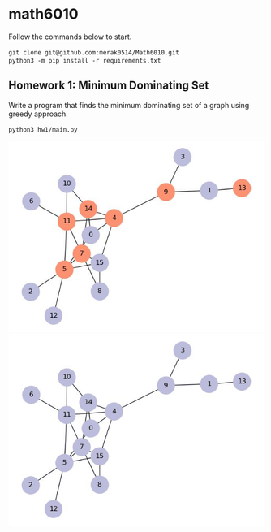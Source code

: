 # math6010
Follow the commands below to start.
    
    git clone git@github.com:merak0514/Math6010.git
    python3 -m pip install -r requirements.txt

## Homework 1: Minimum Dominating Set

 Write a program that finds the minimum dominating set of a graph using greedy approach.

    python3 hw1/main.py

![result](hw1/img/result.jpg)
![gif](hw1/result.gif)
